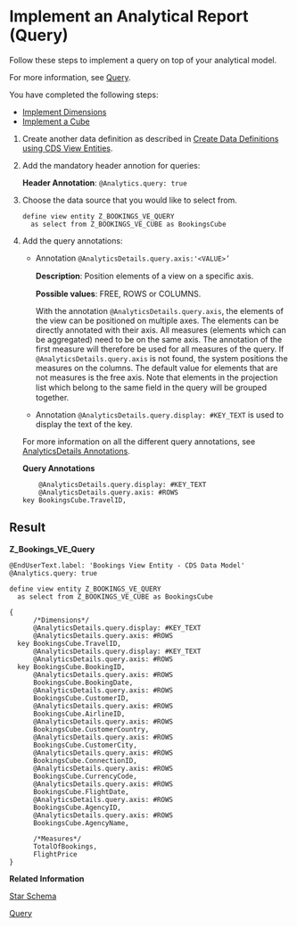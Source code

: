 <!-- loioa208568685a2448abd4b9081e80c8f00 -->

# Implement an Analytical Report \(Query\)

Follow these steps to implement a query on top of your analytical model.

For more information, see [Query](Query_d3f8dc9.md).

You have completed the following steps:

-   [Implement Dimensions](Implement_Dimensions_6a54549.md)
-   [Implement a Cube](Implement_a_Cube_4e4b646.md)

1.  Create another data definition as described in [Create Data Definitions using CDS View Entities](Create_Data_Definitions_using_CDS_View_Entities_c5f4dc1.md).
2.  Add the mandatory header annotion for queries:

    **Header Annotation**: `@Analytics.query: true`

3.  Choose the data source that you would like to select from.

    ```lang-abap
    define view entity Z_BOOKINGS_VE_QUERY
      as select from Z_BOOKINGS_VE_CUBE as BookingsCube
    ```

4.  Add the query annotations:

    -   Annotation `@AnalyticsDetails.query.axis:'<VALUE>’` 

        **Description**: Position elements of a view on a speciﬁc axis.

        **Possible values**: FREE, ROWS or COLUMNS.

        With the annotation `@AnalyticsDetails.query.axis`, the elements of the view can be positioned on multiple axes. The elements can be directly annotated with their axis. All measures \(elements which can be aggregated\) need to be on the same axis. The annotation of the first measure will therefore be used for all measures of the query. If `@AnalyticsDetails.query.axis` is not found, the system positions the measures on the columns. The default value for elements that are not measures is the free axis. Note that elements in the projection list which belong to the same ﬁeld in the query will be grouped together.

    -   Annotation `@AnalyticsDetails.query.display: #KEY_TEXT` is used to display the text of the key.


    For more information on all the different query annotations, see [AnalyticsDetails Annotations](https://help.sap.com/viewer/923180ddb98240829d935862025004d6/Cloud/en-US/362d98c100ed4497aead426b72a64e16.html).

     **Query Annotations**

    ```lang-abap
        @AnalyticsDetails.query.display: #KEY_TEXT
        @AnalyticsDetails.query.axis: #ROWS
    key BookingsCube.TravelID,
    ```




<a name="loioa208568685a2448abd4b9081e80c8f00__section_vns_vfc_q4b"/>

## Result

**Z\_Bookings\_VE\_Query**

```lang-abap
@EndUserText.label: 'Bookings View Entity - CDS Data Model'
@Analytics.query: true
 
define view entity Z_BOOKINGS_VE_QUERY
  as select from Z_BOOKINGS_VE_CUBE as BookingsCube
 
{
      /*Dimensions*/    
      @AnalyticsDetails.query.display: #KEY_TEXT
      @AnalyticsDetails.query.axis: #ROWS
  key BookingsCube.TravelID,
      @AnalyticsDetails.query.display: #KEY_TEXT
      @AnalyticsDetails.query.axis: #ROWS
  key BookingsCube.BookingID,
      @AnalyticsDetails.query.axis: #ROWS
      BookingsCube.BookingDate,
      @AnalyticsDetails.query.axis: #ROWS
      BookingsCube.CustomerID,
      @AnalyticsDetails.query.axis: #ROWS
      BookingsCube.AirlineID,
      @AnalyticsDetails.query.axis: #ROWS
      BookingsCube.CustomerCountry,
      @AnalyticsDetails.query.axis: #ROWS
      BookingsCube.CustomerCity,
      @AnalyticsDetails.query.axis: #ROWS
      BookingsCube.ConnectionID,
      @AnalyticsDetails.query.axis: #ROWS
      BookingsCube.CurrencyCode,
      @AnalyticsDetails.query.axis: #ROWS
      BookingsCube.FlightDate,
      @AnalyticsDetails.query.axis: #ROWS
      BookingsCube.AgencyID,
      @AnalyticsDetails.query.axis: #ROWS
      BookingsCube.AgencyName,
 
      /*Measures*/
      TotalOfBookings,
      FlightPrice   
}
```

**Related Information**  


[Star Schema](Star_Schema_483cc06.md "The structure of the analytical model resembles a star (see graphic below): The cube or fact view at its center is surrounded by and connected to various dimension views. That's why it is also referred to as a star schema.")

[Query](Query_d3f8dc9.md "")

